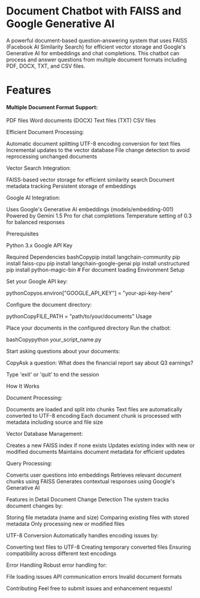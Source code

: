 <h1>Document Chatbot with FAISS and Google Generative AI</h1>
A powerful document-based question-answering system that uses FAISS (Facebook AI Similarity Search) for efficient vector storage and Google's Generative AI for embeddings and chat completions. This chatbot can process and answer questions from multiple document formats including PDF, DOCX, TXT, and CSV files.
<h1>Features</h1>

<h4>Multiple Document Format Support:</h4>

PDF files
Word documents (DOCX)
Text files (TXT)
CSV files


Efficient Document Processing:

Automatic document splitting
UTF-8 encoding conversion for text files
Incremental updates to the vector database
File change detection to avoid reprocessing unchanged documents


Vector Search Integration:

FAISS-based vector storage for efficient similarity search
Document metadata tracking
Persistent storage of embeddings


Google AI Integration:

Uses Google's Generative AI embeddings (models/embedding-001)
Powered by Gemini 1.5 Pro for chat completions
Temperature setting of 0.3 for balanced responses



Prerequisites

Python 3.x
Google API Key

Required Dependencies
bashCopypip install langchain-community
pip install faiss-cpu
pip install langchain-google-genai
pip install unstructured
pip install python-magic-bin  # For document loading
Environment Setup

Set your Google API key:

pythonCopyos.environ["GOOGLE_API_KEY"] = "your-api-key-here"

Configure the document directory:

pythonCopyFILE_PATH = "path/to/your/documents"
Usage

Place your documents in the configured directory
Run the chatbot:

bashCopypython your_script_name.py

Start asking questions about your documents:

CopyAsk a question: What does the financial report say about Q3 earnings?

Type 'exit' or 'quit' to end the session

How It Works

Document Processing:

Documents are loaded and split into chunks
Text files are automatically converted to UTF-8 encoding
Each document chunk is processed with metadata including source and file size


Vector Database Management:

Creates a new FAISS index if none exists
Updates existing index with new or modified documents
Maintains document metadata for efficient updates


Query Processing:

Converts user questions into embeddings
Retrieves relevant document chunks using FAISS
Generates contextual responses using Google's Generative AI



Features in Detail
Document Change Detection
The system tracks document changes by:

Storing file metadata (name and size)
Comparing existing files with stored metadata
Only processing new or modified files

UTF-8 Conversion
Automatically handles encoding issues by:

Converting text files to UTF-8
Creating temporary converted files
Ensuring compatibility across different text encodings

Error Handling
Robust error handling for:

File loading issues
API communication errors
Invalid document formats

Contributing
Feel free to submit issues and enhancement requests!
